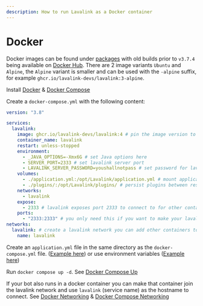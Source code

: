 ```yaml
---
description: How to run Lavalink as a Docker container
---
```


# Docker

Docker images can be found under [packages](https://github.com/lavalink-devs/Lavalink/pkgs/container/lavalink) with old builds prior to `v3.7.4` being available on [Docker Hub](https://hub.docker.com/r/fredboat/lavalink/).
There are 2 image variants `Ubuntu` and `Alpine`, the `Alpine` variant is smaller and can be used with the `-alpine` suffix, for example `ghcr.io/lavalink-devs/lavalink:3-alpine`.

Install [Docker](https://docs.docker.com/engine/install/) & [Docker Compose](https://docs.docker.com/compose/install/)

Create a `docker-compose.yml` with the following content:

```yaml
version: "3.8"

services:
  lavalink:
    image: ghcr.io/lavalink-devs/lavalink:4 # pin the image version to Lavalink v4
    container_name: lavalink
    restart: unless-stopped
    environment:
      - _JAVA_OPTIONS=-Xmx6G # set Java options here
      - SERVER_PORT=2333 # set lavalink server port
      - LAVALINK_SERVER_PASSWORD=youshallnotpass # set password for lavalink
    volumes:
      - ./application.yml:/opt/Lavalink/application.yml # mount application.yml from the same directory or use environment variables
      - ./plugins/:/opt/Lavalink/plugins/ # persist plugins between restarts, make sure to set the correct permissions (user: 322, group: 322)
    networks:
      - lavalink
    expose:
      - 2333 # lavalink exposes port 2333 to connect to for other containers (this is for documentation purposes only)
    ports:
      - "2333:2333" # you only need this if you want to make your lavalink accessible from outside of containers
networks:
  lavalink: # create a lavalink network you can add other containers to, to give them access to Lavalink
    name: lavalink
```

Create an `application.yml` file in the same directory as the `docker-compose.yml` file. ([Example here](index.md#example-applicationyml)) or use environment variables ([Example here](index.md#example-environment-variables))

Run `docker compose up -d`. See [Docker Compose Up](https://docs.docker.com/engine/reference/commandline/compose_up/)

If your bot also runs in a docker container you can make that container join the lavalink network and use `lavalink` (service name) as the hostname to connect.
See [Docker Networking](https://docs.docker.com/network/) & [Docker Compose Networking](https://docs.docker.com/compose/networking/)
